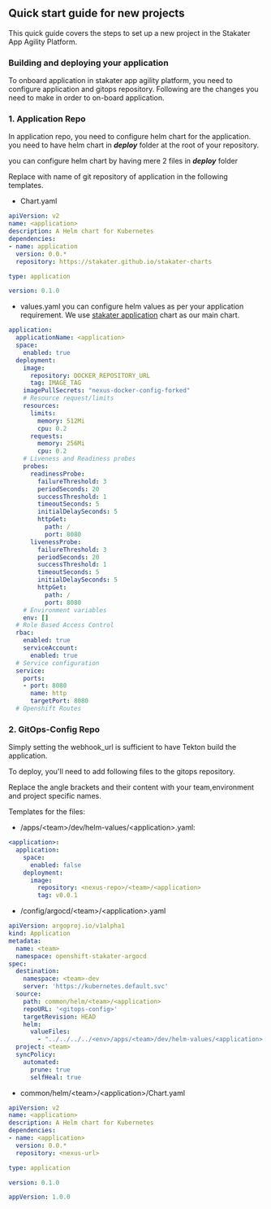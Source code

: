 ## Quick start guide for new projects

This quick guide covers the steps to set up a new project in the Stakater App Agility Platform.


### Building and deploying your application

To onboard application in stakater app agility platform, you need to configure application and gitops repository. Following are the changes you need to make in order to on-board application.

### 1. Application Repo


In application repo, you need to configure helm chart for the application. you need to have helm chart in ***deploy*** folder at the root of your repository.


you can configure helm chart by having mere 2 files in ***deploy*** folder


Replace <application> with name of git repository of application in the following templates.


- Chart.yaml
```yaml 
apiVersion: v2
name: <application>
description: A Helm chart for Kubernetes
dependencies:
- name: application
  version: 0.0.*
  repository: https://stakater.github.io/stakater-charts  

type: application

version: 0.1.0
```
- values.yaml
you can configure helm values as per your application requirement. We use [stakater application](https://github.com/stakater-charts/application/tree/master/application) chart as our main chart.
```yaml
application:
  applicationName: <application>
  space:
    enabled: true
  deployment:
    image:
      repository: DOCKER_REPOSITORY_URL
      tag: IMAGE_TAG
    imagePullSecrets: "nexus-docker-config-forked"
    # Resource request/limits
    resources:
      limits:
        memory: 512Mi
        cpu: 0.2
      requests:
        memory: 256Mi
        cpu: 0.2
    # Liveness and Readiness probes
    probes: 
      readinessProbe:
        failureThreshold: 3
        periodSeconds: 20
        successThreshold: 1
        timeoutSeconds: 5
        initialDelaySeconds: 5
        httpGet:
          path: /
          port: 8080
      livenessProbe:
        failureThreshold: 3
        periodSeconds: 20
        successThreshold: 1
        timeoutSeconds: 5
        initialDelaySeconds: 5
        httpGet:
          path: /
          port: 8080
    # Environment variables
    env: []
  # Role Based Access Control
  rbac:
    enabled: true
    serviceAccount:
      enabled: true
  # Service configuration
  service:
    ports:
    - port: 8080
      name: http
      targetPort: 8080
  # Openshift Routes
```
### 2. GitOps-Config Repo

Simply setting the webhook_url is sufficient to have Tekton build the application.

To deploy, you'll need to add following files to the gitops repository.

Replace the angle brackets and their content with your team,environment and project specific names. 

Templates for the files: 
- <env>/apps/\<team>/dev/helm-values/\<application>.yaml: 

``` yaml
<application>:
  application:
    space:
      enabled: false
    deployment:
      image:
        repository: <nexus-repo>/<team>/<application>
        tag: v0.0.1
```

- <env>/config/argocd/\<team>/\<application>.yaml 

``` yaml
apiVersion: argoproj.io/v1alpha1
kind: Application
metadata:
  name: <team>
  namespace: openshift-stakater-argocd
spec:
  destination:
    namespace: <team>-dev
    server: 'https://kubernetes.default.svc'
  source:
    path: common/helm/<team>/<application>
    repoURL: '<gitops-config>'
    targetRevision: HEAD
    helm:
      valueFiles:
        - "../../../../<env>/apps/<team>/dev/helm-values/<application>.yaml"
  project: <team>
  syncPolicy:
    automated:
      prune: true
      selfHeal: true
```

- common/helm/\<team>/\<application>/Chart.yaml 

``` yaml
apiVersion: v2
name: <application>
description: A Helm chart for Kubernetes
dependencies:
- name: <application>
  version: 0.0.*
  repository: <nexus-url> 

type: application

version: 0.1.0

appVersion: 1.0.0

```
